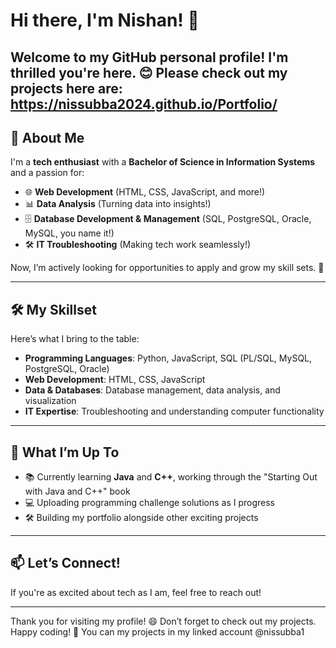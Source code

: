 # Hi there, I'm Nishan! 👋

Welcome to my GitHub personal profile! I'm thrilled you're here. 😊
Please check out my projects here are: https://nissubba2024.github.io/Portfolio/
---

## 🌟 About Me

I'm a **tech enthusiast** with a **Bachelor of Science in Information Systems** and a passion for:

- 🌐 **Web Development** (HTML, CSS, JavaScript, and more!)
- 📊 **Data Analysis** (Turning data into insights!)
- 🗄️ **Database Development & Management** (SQL, PostgreSQL, Oracle, MySQL, you name it!)
- 🛠️ **IT Troubleshooting** (Making tech work seamlessly!)

Now, I’m actively looking for opportunities to apply and grow my skill sets. 🚀

---

## 🛠️ My Skillset

Here’s what I bring to the table:

- **Programming Languages**: Python, JavaScript, SQL (PL/SQL, MySQL, PostgreSQL, Oracle)
- **Web Development**: HTML, CSS, JavaScript
- **Data & Databases**: Database management, data analysis, and visualization
- **IT Expertise**: Troubleshooting and understanding computer functionality

---

## 🌱 What I’m Up To

- 📚 Currently learning **Java** and **C++**, working through the "Starting Out with Java and C++" book
- 💻 Uploading programming challenge solutions as I progress
- 🛠️ Building my portfolio alongside other exciting projects

---

## 📫 Let’s Connect!

If you're as excited about tech as I am, feel free to reach out! 

---

Thank you for visiting my profile! 😄 Don’t forget to check out my projects. Happy coding! 🚀
You can my projects in my linked account @nissubba1

